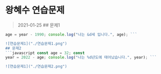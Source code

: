 # 왕혜수 연습문제    
> 2021-01-25 ## 문제1   

```javascript const year = 2022; const
age = year - 1990; console.log("나는 &d세 입니다.", age); ```   

![연습문제1]("./연습문제1.png")   
## 문제2   
```javascript const age = 32; const
year = 2022 - age; console.log("나는 %d년도에 태어났습니다.", year); ```   

![연습문제1]("./연습문제2.png")
